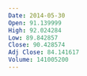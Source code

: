 ```yaml
---
Date: 2014-05-30
Open: 91.139999
High: 92.024284
Low: 89.842857
Close: 90.428574
Adj Close: 84.141617
Volume: 141005200
---
```

